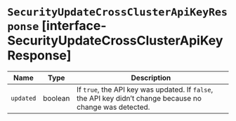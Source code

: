 # `SecurityUpdateCrossClusterApiKeyResponse` [interface-SecurityUpdateCrossClusterApiKeyResponse]

| Name | Type | Description |
| - | - | - |
| `updated` | boolean | If `true`, the API key was updated. If `false`, the API key didn’t change because no change was detected. |

